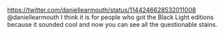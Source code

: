 https://twitter.com/daniellearmouth/status/1144246628532011008 @daniellearmouth I think it is for people who got the Black Light editions because it sounded cool and now you can see all the questionable stains.
